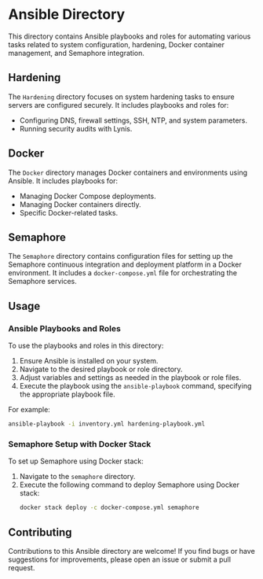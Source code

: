 # Ansible Directory

This directory contains Ansible playbooks and roles for automating various tasks related to system configuration, hardening, Docker container management, and Semaphore integration.

## Hardening

The `Hardening` directory focuses on system hardening tasks to ensure servers are configured securely. It includes playbooks and roles for:

- Configuring DNS, firewall settings, SSH, NTP, and system parameters.
- Running security audits with Lynis.

## Docker

The `Docker` directory manages Docker containers and environments using Ansible. It includes playbooks for:

- Managing Docker Compose deployments.
- Managing Docker containers directly.
- Specific Docker-related tasks.

## Semaphore

The `Semaphore` directory contains configuration files for setting up the Semaphore continuous integration and deployment platform in a Docker environment. It includes a `docker-compose.yml` file for orchestrating the Semaphore services.

## Usage

### Ansible Playbooks and Roles

To use the playbooks and roles in this directory:

1. Ensure Ansible is installed on your system.
2. Navigate to the desired playbook or role directory.
3. Adjust variables and settings as needed in the playbook or role files.
4. Execute the playbook using the `ansible-playbook` command, specifying the appropriate playbook file.

For example:
```bash
ansible-playbook -i inventory.yml hardening-playbook.yml
```

### Semaphore Setup with Docker Stack

To set up Semaphore using Docker stack:

1. Navigate to the `semaphore` directory.
2. Execute the following command to deploy Semaphore using Docker stack:
   ```bash
   docker stack deploy -c docker-compose.yml semaphore
   ```

## Contributing

Contributions to this Ansible directory are welcome! If you find bugs or have suggestions for improvements, please open an issue or submit a pull request.
